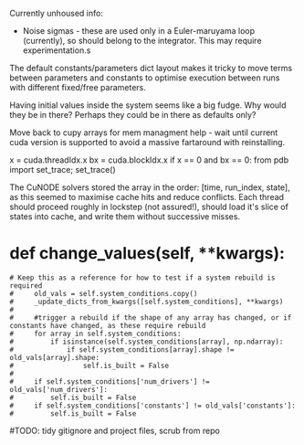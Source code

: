 Currently unhoused info:
- Noise sigmas - these are used only in a Euler-maruyama loop (currently), so should belong to the integrator. This may require experimentation.s

The default constants/parameters dict layout makes it tricky to move terms between parameters and constants to optimise execution between runs with different
fixed/free parameters.

Having initial values inside the system seems like a big fudge. Why would they be in there? Perhaps they could be in there as defaults only?

Move back to cupy arrays for mem managment help - wait until current cuda version is supported to avoid a massive fartaround with reinstalling.

x = cuda.threadIdx.x
bx = cuda.blockIdx.x
if x == 0 and bx == 0:
    from pdb import set_trace;
    set_trace()

The CuNODE solvers stored the array in the order: [time, run_index, state], as this seemed to maximise cache hits and reduce 
conflicts. Each thread should proceed roughly in lockstep (not assured!), should load it's slice of states into cache, and 
write them without successive misses. 

 # def change_values(self, **kwargs):
    # Keep this as a reference for how to test if a system rebuild is required
    #     old_vals = self.system_conditions.copy()
    #     _update_dicts_from_kwargs([self.system_conditions], **kwargs)
    #
    #     #trigger a rebuild if the shape of any array has changed, or if constants have changed, as these require rebuild
    #     for array in self.system_conditions:
    #         if isinstance(self.system_conditions[array], np.ndarray):
    #             if self.system_conditions[array].shape != old_vals[array].shape:
    #                 self.is_built = False
    #
    #     if self.system_conditions['num_drivers'] != old_vals['num_drivers']:
    #         self.is_built = False
    #     if self.system_conditions['constants'] != old_vals['constants']:
    #         self.is_built = False

#TODO: tidy gitignore and project files, scrub from repo